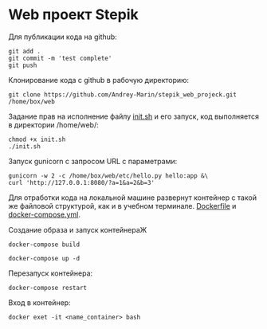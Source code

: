 # Web проект Stepik
 
   
Для публикации кода на github:

    git add .
    git commit -m 'test complete'
    git push
    
Клонирование кода с github в рабочую директорию:

    git clone https://github.com/Andrey-Marin/stepik_web_projeck.git /home/box/web
    
Задание прав на исполнение файлу [init.sh](./init.sh) и его запуск, код выполняется в директории /home/web/:

    chmod +x init.sh
    ./init.sh
    
Запуск gunicorn с запросом URL с параметрами:

    gunicorn -w 2 -c /home/box/web/etc/hello.py hello:app &\
    curl 'http://127.0.0.1:8080/?a=1&a=2&b=3'

Для отработки кода на локальной машине развернут контейнер с такой же файловой структурой, как и в учебном терминале. [Dockerfile](./Dockerfile) и [docker-compose.yml](./docker-compose.yml).

Создание образа и запуск контейнераЖ

    docker-compose build

    docker-compose up -d

Перезапуск контейнера:

    docker-compose restart

Вход в контейнер:

    docker exet -it <name_container> bash
